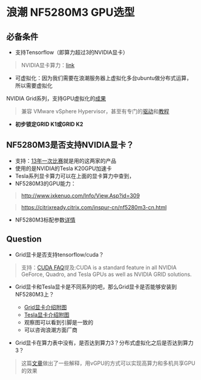 # 浪潮 NF5280M3 GPU选型

## 必备条件
- 支持Tensorflow（即算力超过3的NVIDIA显卡）

> NVIDIA显卡算力：[link](https://developer.nvidia.com/cuda-gpus)

- 可虚拟化：因为我们需要在浪潮服务器上虚拟化多台ubuntu做分布式运算，所以需要虚拟化

NVIDIA Grid系列，支持GPU虚拟化的[成果](http://www.nvidia.cn/object/grid-boards-cn.html)

> 兼容 VMware vSphere Hypervisor，甚至有专门的[驱动](http://www.nvidia.com/object/vmware-trygrid.html)和[教程](https://blogs.vmware.com/euc/2015/12/horizon-6-view-esri-arcgis-nvidia-dell-desktop-virtualization-appliance.html)

- **初步锁定GRID K1或GRID K2**

##  NF5280M3是否支持NVIDIA显卡？
- 支持：[13年一次比赛](http://scc.ustc.edu.cn/yjdt/201305/t20130506_150923.html)就是用的这两家的产品
- 使用的是NVIDIA的Tesla K20GPU加速卡
- Tesla系列显卡算力可以在上面的显卡算力中查到，
- NF5280M3的GPU能力：
> http://www.jxkenuo.com/Info/View.Asp?id=309

> https://citrixready.citrix.com/inspur-cn/nf5280m3-cn.html

- NF5280M3标配参数[详情](http://www.inspur.com/lcjtww/443012/444624/447247/450192/450233/458384/index.html)

## Question
- Grid显卡是否支持tensorflow/cuda？

> 支持：[CUDA FAQ](https://developer.nvidia.com/cuda-faq)提及:CUDA is a standard feature in all NVIDIA GeForce, Quadro, and Tesla GPUs as well as NVIDIA GRID solutions.

- Grid显卡和Tesla显卡是不同系列的吧，那么Grid显卡是否能够安装到NF5280M3上？

  - [Grid显卡介绍附图](http://www.nvidia.cn/object/grid-boards-cn.html)
  - [Tesla显卡介绍附图](http://www.nvidia.com/object/tesla-servers.html)
  - 观察图可以看到引脚是一致的
  - 可以咨询浪潮方面厂商
  
- Grid显卡在算力表中没有，是否达到算力3？分布式虚拟化之后是否达到算力3？

> 这篇[文章](http://www.brianmadden.com/opinion/Clearing-up-the-confusion-around-VMware-Nvidias-vGPU-vDGA-DaaS-announcement)做出了一些解释，用vGPU的方式可以实现高算力和多机共享GPU的效果 

